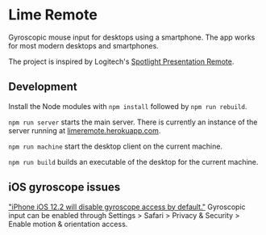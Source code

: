 # Lime Remote

Gyroscopic mouse input for desktops using a smartphone. The app works for most modern desktops and smartphones.

The project is inspired by Logitech's [Spotlight Presentation Remote](https://www.logitech.com/en-us/product/spotlight-presentation-remote).

## Development

Install the Node modules with `npm install` followed by `npm run rebuild`.

`npm run server` starts the main server. There is currently an instance of the server running at [limeremote.herokuapp.com](http://limeremote.herokuapp.com/).

`npm run machine` start the desktop client on the current machine.

`npm run build` builds an executable of the desktop for the current machine.

## iOS gyroscope issues

["iPhone iOS 12.2 will disable gyroscope access by default."](https://discourse.threejs.org/t/iphone-ios-12-2-will-disable-gyroscope-access-by-default/6579)
Gyroscopic input can be enabled through Settings > Safari > Privacy & Security > Enable motion & orientation access.
